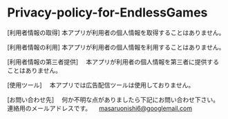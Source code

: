 # Privacy-policy-for-EndlessGames

[利用者情報の取得]
  本アプリが利用者の個人情報を取得することはありません。
  
[利用者情報の利用]
  本アプリが利用者の個人情報を利用することはありません。
  
[利用者情報の第三者提供]
　本アプリが利用者の個人情報を第三者に提供することはありません。
 
[使用ツール]
　本アプリでは広告配信ツールは使用しておりません。
 
 
[お問い合わせ先]
　何か不明な点がありましたら下記にお問い合わせ下さい。
  連絡用のメールアドレスです。
  　masaruonishi6@googlemail.com
  
